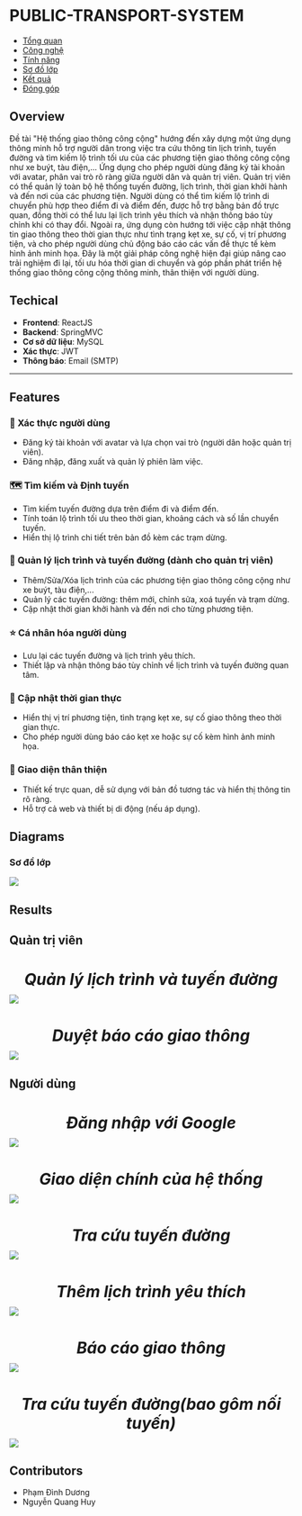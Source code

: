 # PUBLIC-TRANSPORT-SYSTEM

- [Tổng quan](#overview)
- [Công nghệ](#Techical)
- [Tính năng](#features)
- [Sơ đồ lớp](#diagrams)
- [Kết quả](#results)
- [Đóng góp](#contributors)

## Overview
Đề tài "Hệ thống giao thông công cộng" hướng đến xây dựng một ứng dụng thông minh hỗ trợ người dân trong việc tra cứu thông tin lịch trình, tuyến đường và tìm kiếm lộ trình tối ưu của các phương tiện giao thông công cộng như xe buýt, tàu điện,... Ứng dụng cho phép người dùng đăng ký tài khoản với avatar, phân vai trò rõ ràng giữa người dân và quản trị viên. Quản trị viên có thể quản lý toàn bộ hệ thống tuyến đường, lịch trình, thời gian khởi hành và đến nơi của các phương tiện. Người dùng có thể tìm kiếm lộ trình di chuyển phù hợp theo điểm đi và điểm đến, được hỗ trợ bằng bản đồ trực quan, đồng thời có thể lưu lại lịch trình yêu thích và nhận thông báo tùy chỉnh khi có thay đổi. Ngoài ra, ứng dụng còn hướng tới việc cập nhật thông tin giao thông theo thời gian thực như tình trạng kẹt xe, sự cố, vị trí phương tiện, và cho phép người dùng chủ động báo cáo các vấn đề thực tế kèm hình ảnh minh họa. Đây là một giải pháp công nghệ hiện đại giúp nâng cao trải nghiệm đi lại, tối ưu hóa thời gian di chuyển và góp phần phát triển hệ thống giao thông công cộng thông minh, thân thiện với người dùng.

## Techical
- **Frontend**: ReactJS
- **Backend**:  SpringMVC
- **Cơ sở dữ liệu**: MySQL
- **Xác thực**: JWT
- **Thông báo**: Email (SMTP)
---

## Features

### 🔐 Xác thực người dùng
- Đăng ký tài khoản với avatar và lựa chọn vai trò (người dân hoặc quản trị viên).
- Đăng nhập, đăng xuất và quản lý phiên làm việc.

### 🗺️ Tìm kiếm và Định tuyến
- Tìm kiếm tuyến đường dựa trên điểm đi và điểm đến.
- Tính toán lộ trình tối ưu theo thời gian, khoảng cách và số lần chuyển tuyến.
- Hiển thị lộ trình chi tiết trên bản đồ kèm các trạm dừng.

### 🚌 Quản lý lịch trình và tuyến đường (dành cho quản trị viên)
- Thêm/Sửa/Xóa lịch trình của các phương tiện giao thông công cộng như xe buýt, tàu điện,...
- Quản lý các tuyến đường: thêm mới, chỉnh sửa, xoá tuyến và trạm dừng.
- Cập nhật thời gian khởi hành và đến nơi cho từng phương tiện.

### ⭐ Cá nhân hóa người dùng
- Lưu lại các tuyến đường và lịch trình yêu thích.
- Thiết lập và nhận thông báo tùy chỉnh về lịch trình và tuyến đường quan tâm.

### 🔔 Cập nhật thời gian thực
- Hiển thị vị trí phương tiện, tình trạng kẹt xe, sự cố giao thông theo thời gian thực.
- Cho phép người dùng báo cáo kẹt xe hoặc sự cố kèm hình ảnh minh họa.

### 🧭 Giao diện thân thiện
- Thiết kế trực quan, dễ sử dụng với bản đồ tương tác và hiển thị thông tin rõ ràng.
- Hỗ trợ cả web và thiết bị di động (nếu áp dụng).


## Diagrams
### Sơ đồ lớp
<img src='./image/diagram.png'>


## Results
## Quản trị viên
<h1 style="text-align: center; margin-bottom: 10px; margin-top:40px;"><i>Quản lý lịch trình và tuyến đường</i></h1>
<img src='./image/admin/1.png'>

<h1 style="text-align: center; margin-bottom: 10px;  margin-top:40px;"><i>Duyệt báo cáo giao thông</i></h1>
<img src='./image/admin/2.png'>

## Người dùng
<h1 style="text-align: center; margin-bottom: 10px;  margin-top:40px;"><i>Đăng nhập với Google</i></h1>
<img src='./image/client/1.png'>

<h1 style="text-align: center; margin-bottom: 10px;  margin-top:40px;"><i>Giao diện chính của hệ thống</i></h1>
<img src='./image/client/2.png'>

<h1 style="text-align: center; margin-bottom: 10px;  margin-top:40px;"><i>Tra cứu tuyến đường</i></h1>
<img src='./image/client/3.png'>

<h1 style="text-align: center; margin-bottom: 10px;  margin-top:40px;"><i>Thêm lịch trình yêu thích</i></h1>
<img src='./image/client/4.png'>

<h1 style="text-align: center; margin-bottom: 10px;  margin-top:40px;"><i>Báo cáo giao thông</i></h1>
<img src='./image/client/5.png'>

<h1 style="text-align: center; margin-bottom: 10px;  margin-top:40px;"><i>Tra cứu tuyến đường(bao gôm nối tuyến)</i></h1>
<img src='./image/client/6.png'>

## Contributors
- Phạm Đình Dương
- Nguyễn Quang Huy